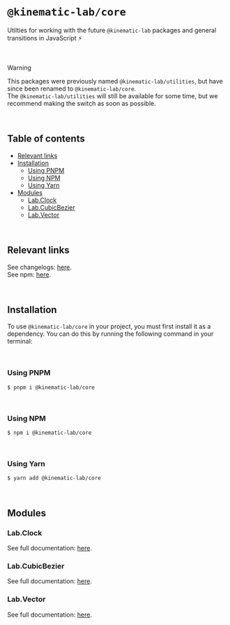 # `@kinematic-lab/core` <!-- omit in toc -->

Utilties for working with the future `@kinematic-lab` packages and general transitions in JavaScript ⚡

<br />

> [!WARNING]  
> This packages were previously named `@kinematic-lab/utilities`, but have since been renamed to `@kinematic-lab/core`.<br />
> The `@kinematic-lab/utilities` will still be available for some time, but we recommend making the switch as soon as possible.

<br />

## Table of contents <!-- omit in toc -->

-   [Relevant links](#relevant-links)
-   [Installation](#installation)
    -   [Using PNPM](#using-pnpm)
    -   [Using NPM](#using-npm)
    -   [Using Yarn](#using-yarn)
-   [Modules](#modules)
    -   [Lab.Clock](#labclock)
    -   [Lab.CubicBezier](#labcubicbezier)
    -   [Lab.Vector](#labvector)

<br />

## Relevant links

See changelogs: [here](https://github.com/kinematic-lab/kinematic-lab/tree/main/packages/core/CHANGELOG.md).<br />
See npm: [here](https://www.npmjs.com/package/@kinematic-lab/core).

<br />

## Installation

To use `@kinematic-lab/core` in your project, you must first install it as a dependency. You can do this by running the following command in your terminal:

<br />

### Using PNPM

```shell
$ pnpm i @kinematic-lab/core
```

<br />

### Using NPM

```shell
$ npm i @kinematic-lab/core
```

<br />

### Using Yarn

```shell
$ yarn add @kinematic-lab/core
```

<br />

## Modules

### Lab.Clock

See full documentation: [here](https://github.com/kinematic-lab/kinematic-lab/tree/main/packages/core/docs/lab-clock.md).

### Lab.CubicBezier

See full documentation: [here](https://github.com/kinematic-lab/kinematic-lab/tree/main/packages/core/docs/lab-cubic-bezier.md).

### Lab.Vector

See full documentation: [here](https://github.com/kinematic-lab/kinematic-lab/tree/main/packages/core/docs/lab-vector.md).
